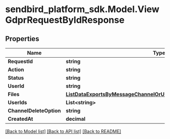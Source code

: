 
# sendbird_platform_sdk.Model.ViewGdprRequestByIdResponse

## Properties

Name | Type | Description | Notes
------------ | ------------- | ------------- | -------------
**RequestId** | **string** |  | [optional] 
**Action** | **string** |  | [optional] 
**Status** | **string** |  | [optional] 
**UserId** | **string** |  | [optional] 
**Files** | [**ListDataExportsByMessageChannelOrUserResponseExportedDataInnerFile**](ListDataExportsByMessageChannelOrUserResponseExportedDataInnerFile.md) |  | [optional] 
**UserIds** | **List&lt;string&gt;** |  | [optional] 
**ChannelDeleteOption** | **string** |  | [optional] 
**CreatedAt** | **decimal** |  | [optional] 

[[Back to Model list]](../README.md#documentation-for-models)
[[Back to API list]](../README.md#documentation-for-api-endpoints)
[[Back to README]](../README.md)

